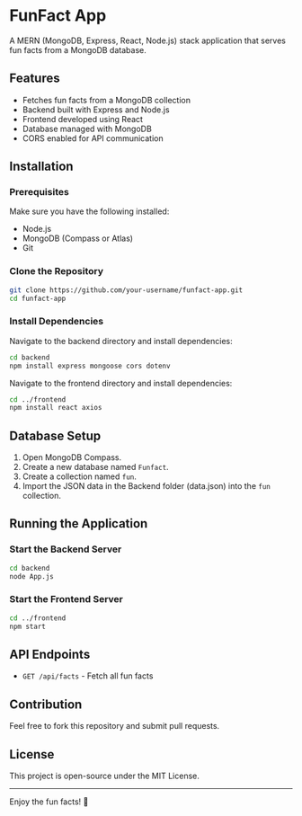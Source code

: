 # FunFact App

A MERN (MongoDB, Express, React, Node.js) stack application that serves fun facts from a MongoDB database.

## Features
- Fetches fun facts from a MongoDB collection
- Backend built with Express and Node.js
- Frontend developed using React
- Database managed with MongoDB
- CORS enabled for API communication

## Installation

### Prerequisites
Make sure you have the following installed:
- Node.js
- MongoDB (Compass or Atlas)
- Git

### Clone the Repository
```sh
git clone https://github.com/your-username/funfact-app.git
cd funfact-app
```

### Install Dependencies
Navigate to the backend directory and install dependencies:
```sh
cd backend
npm install express mongoose cors dotenv
```
Navigate to the frontend directory and install dependencies:
```sh
cd ../frontend
npm install react axios
```

## Database Setup
1. Open MongoDB Compass.
2. Create a new database named `Funfact`.
3. Create a collection named `fun`.
4. Import the JSON data in the Backend folder (data.json) into the `fun` collection.

## Running the Application

### Start the Backend Server
```sh
cd backend
node App.js
```

### Start the Frontend Server
```sh
cd ../frontend
npm start
```

## API Endpoints
- `GET /api/facts` - Fetch all fun facts

## Contribution
Feel free to fork this repository and submit pull requests.

## License
This project is open-source under the MIT License.

---
Enjoy the fun facts! 🎉

